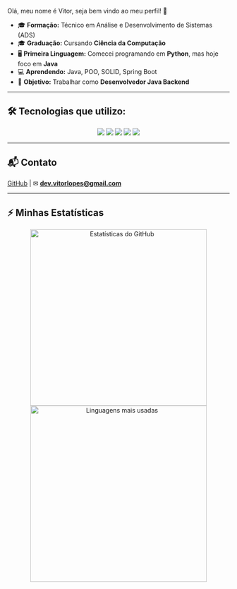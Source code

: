 Olá,  meu nome é Vitor, seja bem vindo ao meu perfil! 👋

- 🎓 **Formação:** Técnico em Análise e Desenvolvimento de Sistemas (ADS)
- 🎓 **Graduação:** Cursando **Ciência da Computação**
- 🖥 **Primeira Linguagem:** Comecei programando em **Python**, mas hoje foco em **Java**
- 💻 **Aprendendo:** Java, POO, SOLID, Spring Boot
- 🚀 **Objetivo:** Trabalhar como **Desenvolvedor Java Backend**

---

## 🛠 Tecnologias que utilizo:

<p align="center">
  <img src="https://img.shields.io/badge/Java-ED8B00?style=for-the-badge&logo=java&logoColor=white">
  <img src="https://img.shields.io/badge/Spring_Boot-6DB33F?style=for-the-badge&logo=spring-boot&logoColor=white">
  <img src="https://img.shields.io/badge/PostgreSQL-316192?style=for-the-badge&logo=postgresql&logoColor=white">
  <img src="https://img.shields.io/badge/Git-F05032?style=for-the-badge&logo=git&logoColor=white">
  <img src="https://img.shields.io/badge/Linux-FCC624?style=for-the-badge&logo=linux&logoColor=black">
</p>

---

## 📬 Contato

[GitHub](https://github.com/VitorLopesDev) | ✉ **dev.vitorlopes@gmail.com**  

---

## ⚡ Minhas Estatísticas

<p align="center">
  <img width="400px" src="https://github-readme-stats.vercel.app/api?username=VitorLopesDev&show_icons=true&theme=radical" alt="Estatísticas do GitHub">
  <img width="400px" src="https://github-readme-stats.vercel.app/api/top-langs/?username=VitorLopesDev&layout=compact&theme=radical" alt="Linguagens mais usadas">
</p>
